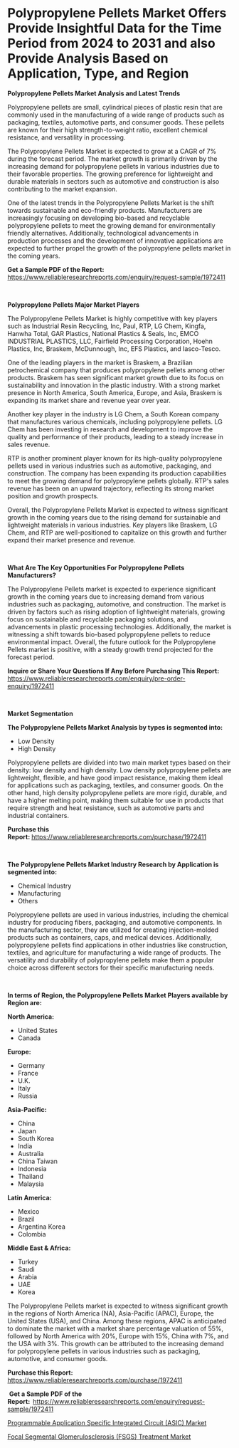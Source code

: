 <p><h1>Polypropylene Pellets Market Offers Provide Insightful Data for the Time Period from 2024 to 2031 and also Provide Analysis Based on Application, Type, and Region</h1></p><p><strong>Polypropylene Pellets Market Analysis and Latest Trends</strong></p>
<p><p>Polypropylene pellets are small, cylindrical pieces of plastic resin that are commonly used in the manufacturing of a wide range of products such as packaging, textiles, automotive parts, and consumer goods. These pellets are known for their high strength-to-weight ratio, excellent chemical resistance, and versatility in processing.</p><p>The Polypropylene Pellets Market is expected to grow at a CAGR of 7% during the forecast period. The market growth is primarily driven by the increasing demand for polypropylene pellets in various industries due to their favorable properties. The growing preference for lightweight and durable materials in sectors such as automotive and construction is also contributing to the market expansion.</p><p>One of the latest trends in the Polypropylene Pellets Market is the shift towards sustainable and eco-friendly products. Manufacturers are increasingly focusing on developing bio-based and recyclable polypropylene pellets to meet the growing demand for environmentally friendly alternatives. Additionally, technological advancements in production processes and the development of innovative applications are expected to further propel the growth of the polypropylene pellets market in the coming years.</p></p>
<p><strong>Get a Sample PDF of the Report:&nbsp;</strong> <a href="https://www.reliableresearchreports.com/enquiry/request-sample/1972411">https://www.reliableresearchreports.com/enquiry/request-sample/1972411</a></p>
<p>&nbsp;</p>
<p><strong>Polypropylene Pellets Major Market Players</strong></p>
<p><p>The Polypropylene Pellets Market is highly competitive with key players such as Industrial Resin Recycling, Inc, Paul, RTP, LG Chem, Kingfa, Hanwha Total, GAR Plastics, National Plastics & Seals, Inc, EMCO INDUSTRIAL PLASTICS, LLC, Fairfield Processing Corporation, Hoehn Plastics, Inc, Braskem, McDunnough, Inc, EFS Plastics, and Iasco-Tesco.</p><p>One of the leading players in the market is Braskem, a Brazilian petrochemical company that produces polypropylene pellets among other products. Braskem has seen significant market growth due to its focus on sustainability and innovation in the plastic industry. With a strong market presence in North America, South America, Europe, and Asia, Braskem is expanding its market share and revenue year over year.</p><p>Another key player in the industry is LG Chem, a South Korean company that manufactures various chemicals, including polypropylene pellets. LG Chem has been investing in research and development to improve the quality and performance of their products, leading to a steady increase in sales revenue.</p><p>RTP is another prominent player known for its high-quality polypropylene pellets used in various industries such as automotive, packaging, and construction. The company has been expanding its production capabilities to meet the growing demand for polypropylene pellets globally. RTP's sales revenue has been on an upward trajectory, reflecting its strong market position and growth prospects.</p><p>Overall, the Polypropylene Pellets Market is expected to witness significant growth in the coming years due to the rising demand for sustainable and lightweight materials in various industries. Key players like Braskem, LG Chem, and RTP are well-positioned to capitalize on this growth and further expand their market presence and revenue.</p></p>
<p>&nbsp;</p>
<p><strong>What Are The Key Opportunities For Polypropylene Pellets Manufacturers?</strong></p>
<p><p>The Polypropylene Pellets market is expected to experience significant growth in the coming years due to increasing demand from various industries such as packaging, automotive, and construction. The market is driven by factors such as rising adoption of lightweight materials, growing focus on sustainable and recyclable packaging solutions, and advancements in plastic processing technologies. Additionally, the market is witnessing a shift towards bio-based polypropylene pellets to reduce environmental impact. Overall, the future outlook for the Polypropylene Pellets market is positive, with a steady growth trend projected for the forecast period.</p></p>
<p><strong>Inquire or Share Your Questions If Any Before Purchasing This Report:</strong> <a href="https://www.reliableresearchreports.com/enquiry/pre-order-enquiry/1972411">https://www.reliableresearchreports.com/enquiry/pre-order-enquiry/1972411</a></p>
<p>&nbsp;</p>
<p><strong>Market Segmentation</strong></p>
<p><strong>The Polypropylene Pellets Market Analysis by types is segmented into:</strong></p>
<p><ul><li>Low Density</li><li>High Density</li></ul></p>
<p><p>Polypropylene pellets are divided into two main market types based on their density: low density and high density. Low density polypropylene pellets are lightweight, flexible, and have good impact resistance, making them ideal for applications such as packaging, textiles, and consumer goods. On the other hand, high density polypropylene pellets are more rigid, durable, and have a higher melting point, making them suitable for use in products that require strength and heat resistance, such as automotive parts and industrial containers.</p></p>
<p><strong>Purchase this Report:&nbsp;</strong><a href="https://www.reliableresearchreports.com/purchase/1972411">https://www.reliableresearchreports.com/purchase/1972411</a></p>
<p>&nbsp;</p>
<p><strong>The Polypropylene Pellets Market Industry Research by Application is segmented into:</strong></p>
<p><ul><li>Chemical Industry</li><li>Manufacturing</li><li>Others</li></ul></p>
<p><p>Polypropylene pellets are used in various industries, including the chemical industry for producing fibers, packaging, and automotive components. In the manufacturing sector, they are utilized for creating injection-molded products such as containers, caps, and medical devices. Additionally, polypropylene pellets find applications in other industries like construction, textiles, and agriculture for manufacturing a wide range of products. The versatility and durability of polypropylene pellets make them a popular choice across different sectors for their specific manufacturing needs.</p></p>
<p>&nbsp;</p>
<p><strong>In terms of Region, the Polypropylene Pellets Market Players available by Region are:</strong></p>
<p>
    <p> <strong> North America: </strong>
        <ul>
            <li>United States</li>
            <li>Canada</li>
        </ul>
        </p> 
    <p> <strong> Europe: </strong>
        <ul>
            <li>Germany</li>
            <li>France</li>
            <li>U.K.</li>
            <li>Italy</li>
            <li>Russia</li>
        </ul>
        </p> 
    <p> <strong> Asia-Pacific: </strong>
        <ul>
            <li>China</li>
            <li>Japan</li>
            <li>South Korea</li>
            <li>India</li>
            <li>Australia</li>
            <li>China Taiwan</li>
            <li>Indonesia</li>
            <li>Thailand</li>
            <li>Malaysia</li>
        </ul>
        </p> 
    <p> <strong> Latin America: </strong>
        <ul>
            <li>Mexico</li>
            <li>Brazil</li>
            <li>Argentina Korea</li>
            <li>Colombia</li>
        </ul>
        </p> 
    <p> <strong> Middle East & Africa: </strong>
        <ul>
            <li>Turkey</li>
            <li>Saudi</li>
            <li>Arabia</li>
            <li>UAE</li>
            <li>Korea</li>
        </ul>
    </p>
    </p>
<p><p>The Polypropylene Pellets market is expected to witness significant growth in the regions of North America (NA), Asia-Pacific (APAC), Europe, the United States (USA), and China. Among these regions, APAC is anticipated to dominate the market with a market share percentage valuation of 55%, followed by North America with 20%, Europe with 15%, China with 7%, and the USA with 3%. This growth can be attributed to the increasing demand for polypropylene pellets in various industries such as packaging, automotive, and consumer goods.</p></p>
<p><strong>Purchase this Report: </strong><a href="https://www.reliableresearchreports.com/purchase/1972411">https://www.reliableresearchreports.com/purchase/1972411</a></p>
<p>&nbsp;<strong>Get a Sample PDF of the Report:&nbsp;&nbsp;</strong><a href="https://www.reliableresearchreports.com/enquiry/request-sample/1972411">https://www.reliableresearchreports.com/enquiry/request-sample/1972411</a></p>
<p><strong></strong></p>
<p><p><a href="https://cat-emmental-94b.notion.site/Programmable-Application-Specific-Integrated-Circuit-ASIC-Market-Research-Report-Provides-Critical-8c357b0c58254b3cb92d45b177e48543">Programmable Application Specific Integrated Circuit (ASIC) Market</a></p><p><a href="https://silk-columnist-571.notion.site/Focal-Segmental-Glomerulosclerosis-FSGS-Treatment-Market-Size-2024-2031-Global-Industrial-Analys-d6ca1fad5e704aa5b70e3933ec038647">Focal Segmental Glomerulosclerosis (FSGS) Treatment Market</a></p></p>